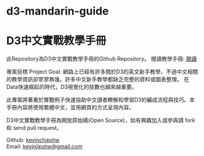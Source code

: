 # d3-mandarin-guide
# D3中文實戰教學手冊

此Repository為D3中文實戰教學手冊的Github Repository。
閱讀教學手冊: <a href="http://d3mandaringuide.com/" target="_blank">閱讀</a>  


專案目標 Project Goal: 
網路上已經有許多關於D3的英文新手教學，不過中文相關的教學資訊卻寥寥無幾。許多中文新手教學都缺乏完整的資料或圖表整理。 在Data快速崛起的時代，D3視覺化的技數也越來越重要。

此專案將著重於實戰例子快速協助中文讀者瞭解和學習D3的編成流程與技巧。本手冊內容將使用繁體中文，並用網頁的方式呈現內容。

D3中文實戰教學手冊為開放原始碼(Open Source)，如有興趣加入或參與請 fork 和 send pull request。    

Github: <a href="https://github.com/kevinchipotw" target="_blank">kevinchipotw</a>  
Email: kevinjipotw@gmail.com




















